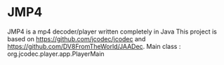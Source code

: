 # JMP4
JMP4 is a mp4 decoder/player written completely in Java
This project is based on https://github.com/jcodec/jcodec and https://github.com/DV8FromTheWorld/JAADec.
Main class : org.jcodec.player.app.PlayerMain
